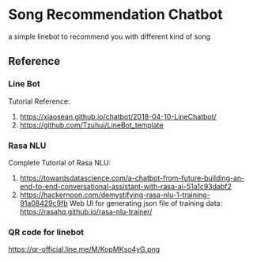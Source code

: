 # Song Recommendation Chatbot
a simple linebot to recommend you with different kind of song

## Reference
### Line Bot
Tutorial Reference: 
1. https://xiaosean.github.io/chatbot/2018-04-10-LineChatbot/
2. https://github.com/Tzuhui/LineBot_template

### Rasa NLU
Complete Tutorial of Rasa NLU: 
1. https://towardsdatascience.com/a-chatbot-from-future-building-an-end-to-end-conversational-assistant-with-rasa-ai-51a1c93dabf2
2. https://hackernoon.com/demystifying-rasa-nlu-1-training-91a08429c9fb
Web UI for generating json file of training data: https://rasahq.github.io/rasa-nlu-trainer/

### QR code for linebot
https://qr-official.line.me/M/KopMKso4yG.png
